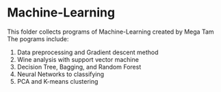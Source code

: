 # Machine-Learning
This folder collects programs of Machine-Learning created by Mega Tam
The pograms include:
1. Data preprocessing and Gradient descent method
2. Wine analysis with support vector machine
3. Decision Tree, Bagging, and Random Forest
4. Neural Networks to classifying
5. PCA and K-means clustering
